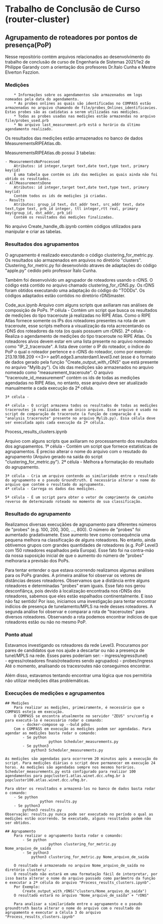 # Trabalho de Conclusão de Curso (router-cluster)
## Agrupamento de roteadores por pontos de presença(PoP)

Nesse repositório contém arquivos relacionados ao desenvolvimento do trabalho de conclusão de curso de Engenharia de Sistemas 2021/1e2 de Philippe Garandy com a orientação dos profesores Dr.Ítalo Cunha e Mestre Elverton Fazzion.

### Medições

        * Informações sobre os agendamentos são armazenados em logs nomeados pela data do agendamento.
        * As probes onlines as quais são identificadas no COMPASS estão armazenadas no arquivo chamando de file/probes_Onlines_identificavies. Estas probes são as cadidatas a serem utilizadas nas medições.
        * Todas as probes usadas nas medições estão armazendas no arquivo file/probes_used.prb
        * No arquivo last_measurement.prb está o horário da último agendamento realizado. 


Os resultados das medições estão armazenados no banco de dados MeasurementsRIPEAtlas.db.

MeasurementsRIPEAtlas.db possui 3 tabelas:

    - MeasurementsNoProcessed
        Atributos: id integer,target text,date text,type text, primary key(id)
        É uma tabela que contém os ids das medições as quais ainda não foi obtido os resultados.
    - AllMeasurementsDone
        Atributos: id integer,target text,date text,type text, primary key(id)
        Contém todos os ids de medições já criadas.
    - Results
        Atributos: group_id text, dst_addr text, src_addr text, date text,type text, prb_id integer, ttl integer,rtt real, primary key(group_id, dst_addr, prb_id)
        Contém os resultados das medições finalizadas. 


No arquivo Create_handle_db.ipynb contém códigos utilizados para manipular e criar as tabelas.


### Resultados dos agrupamentos

O agrupamento é realizado executando o código clustering_for_metric.py. Os resultados são armazenados em arquivos no diretório "clusters".
Clustering_for_metric.py foi desenvolvido atraves de adaptações do código "apple.py" cedido pelo professor Ítalo Cunha.

Também foi desenvolvido um agrupador de roteadores usando o rDNS. O código está contido no arquivo chamado clustering_for_rDNS.py.
Os rDNS foram obtidos executando uma adaptação do código do "TODDs". Os códigos adaptados estão contidos no diretório rDNSmaster.





Code_aux.ipynb
 Arquivo com alguns scripts que axiliaram nas análises de composição de PoPs. 
	1ª célula - Contém um script que busca os resultados de medições do tipo traceroute já realizadas no RIPE Atlas. Como o RIPE Atlas fornece somente os IPs dos roteadores presentes na rota de um traceroute, esse scripts melhora a visualização da rota acrecentando os rDNS dos roteadores da rota (os quais possuem um rDNS).
	2ª célula - Realiza o agendamento de medições do tipo traceroute no RIPE Atlas. Os roteadores alvos devem estar em uma lista  presente no arquivo nomeado como "IP_2_traceroute". A lista deve conter o IP do roteador, o índice do PoP o qual o roteador pertence e o rDNS do roteador, como por exemplo: 213.19.198.209 <<3>> ae91.edge3.amsterdam1.level3.net (esse é o formato de dados gerado pela função "Create_output_with_rDNS" que está presente no arquivo "Mylib.py"). Os ids das medições são armazenados no arquivo nomeado como "measurement_traceroute". O arquivo "traceroute_id_measurement" contém os ids de todas as medições agendadas no RIPE Atlas, no entanto, esse arquivo deve ser atualizado manualmente a cada execução da 2ª célula.

	3ª célula -

	4ª célula - O script armazena todos os resultados de todas as medições traceroutes já realizadas em um único arquivo. Esse arquivo é usado no script de comparação de traceroute (a função de comparação é a "analysis_traceroute" presente no arquivo Mylib.py). Essa célula deve ser executada após cada execução da 2ª célula.

Process_results_clusters.ipynb

Arquivo com alguns scripts que axiliaram no processamento dos resultados dos agrupamentos.
	1ª célula - Contém um script que fornece estatisticas de agrupamentos. É preciso alterar o nome do arquivo com o resutado do agrupamento (Arquivo gerado na saída do script "clustering_for_metric.py").
	2ª célula - Melhora a formatação do resultado do agrupamento.
	
	3ª célula - Cria um arquivo contendo as similaridade entre o resultado do agrupamento e o pseudo Groundtruth. É necessário alterar o nome do arquivo que contém o resultado do agrupamento.
	4ª célula - Carrega os dados das medições.

	5ª célula - É um script para obter o vetor de comprimento de caminho reverso de determinado roteado no momento de sua classificação.


### Resultado do agrupamento

Realizamos diversas execuçãões de agrupamento para diferentes números de "probes" (e.g. 100, 200, 300, ..., 800).
O número de "probes" foi aumentado gradativamete. Esse aumento teve como consequência uma pequena melhora na classificação de alguns roteadores. No entanto, ainda obtivemos grupos com grandes quantidades de roteadores (e.g. PoP Level3 com 150 roteadores espalhados pela Europa). Esse fato foi na contra-mão da nossa suposição inicial de que o aumento do número de "probes" melhoraria a previsão dos PoPs.

Para tentar entender o que estava ocorrendo realizamos algumas análises para os PoPs grandes. A primeira análise foi observar os vetores de distâncias desses roteadores. Observamos que a distância entre alguns roteadores e determinadas "probes" eram iguais. Esse fato nos gerou desconfiânça, pois devido à localização encontrada nos rDNSs dos roteadores, sabemos que eles estão espalhados continentalmente. E isso não faz sentido! Por isso, iniciamos uma investigação para tentar encontrar indícios de presença de tunelamento/MPLS na rede desses roteadores. A segunda análise foi observar e comparar a rota de "traceroutes" para diversos roteadores. Observando a rota podemos encontrar indícios de que roteadores estão ou não no mesmo PoP.

### Ponto atual

Estavamos investigando os roteadores da rede Level3. Procuramos por pares de candidatos que nos ajude a descartar ou não a presença de tunel/MPLS na rede. Esses pares poderiam ser:
		- ingress/egress(tunel)		
		- egress/roteadores finais(roteadores sendo agrupados)
		- probes/ingress 
Até o momento, analisando os tracesroutes não conseguimos encontrar.

Além disso, estavamos tentando encontrar uma lógica que nos permitiria não utilizar medições ditas problemáticas.


### Execuções de medições e agrupamentos

	## Medições
		Para realizar as medições, primeiramente, é necessário que o COMPASS esteja em execução.
		O COMPASS se encontra atualmente no servidor "ZEUS" srv/config e para executá-lo é necessário rodar o comando:
			- docker-compose up --buld pdns
		Com o COMPASS em execução as medições podem ser agendadas. Para agendar as medições basta rodar o comando:
			- Se python 
            			python Scheduler_measurements.py
			- Se python3
				python3 Scheduler_measurements.py
		
	As medições são agendadas para ocorrerem 20 minutos após a execução do script. Para medições diárias o script deve permanecer em execução 24 horas. As medições são agendadas sempre nos mesmos horários. Scheduler_measurements.py está configurado para realizar 100 agendamentos para popcluster1.atlas.winet.dcc.ufmg.br à popcluster100.atlas.winet.dcc.ufmg.br.

	Para obter os resultados e armazená-los no banco de dados basta rodar o comando:
	 	- Se python 
            		python results.py
		- Se python3
			python3 results.py
	Observação: results.py nunca pode ser executado no período o qual as medições estão ocorrendo. Se executado, alguns resultados podem não ser obtidos.

	## Agrupamento
		Para realizar o agrupamento basta rodar o comando:
			- Se python 
            			python clustering_for_metric.py Nome_arquivo_de_saída
			- Se python3
				python3 clustering_for_metric.py Nome_arquivo_de_saída

		O resultado é armazenado no arquivo Nome_arquivo_de_saída no diretório clusters/ .
		O resultado não estará em uma formatação fácil de interpretar, por isso basta alterar o nome do arquivo passado como parâmetro da função e executar a 2ª célula do arquivo "Process_results_clusters.ipynb".
		Por Exemplo:
			Create_output_with_rDNS("clusters/Nome_arquivo_de_saída")
		O resultado estará no arquivo "Nome_arquivo_de_saída" + "rDNS"

		Para analisar a similaridade entre o agrupamento e o pseudo groundtruth basta alterar o nome do arquivo com o resultado do agrupamento e executar a Célula 3 do arquivo "Process_results_clusters.ipynb"

